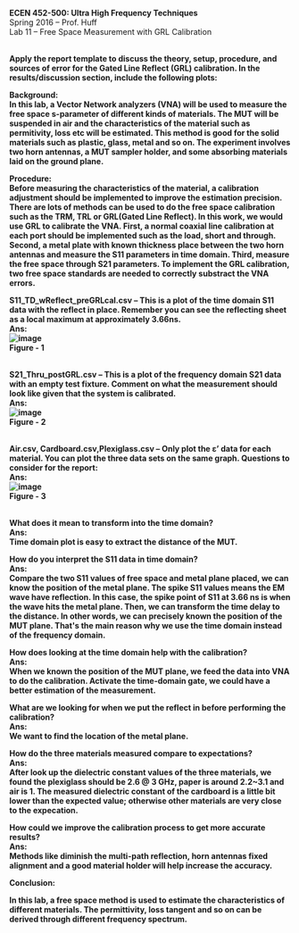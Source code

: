 <b>ECEN 452-500: Ultra High Frequency Techniques</b><br>
Spring 2016 – Prof. Huff<br>
Lab 11 – Free Space Measurement with GRL Calibration<br>

<b><br>Apply the report template to discuss the theory, setup, procedure, and sources of error for the Gated Line Reflect (GRL) calibration. In the results/discussion section, include the following plots:<br>


Background:<br>
In this lab, a Vector Network analyzers (VNA) will be used to measure the free space s-parameter of different kinds of materials. The MUT will be suspended in air and the characteristics of the material such as permitivity, loss etc will be estimated. This method is good for the solid materials such as plastic, glass, metal and so on. The experiment involves two horn antennas, a MUT sampler holder, and some absorbing materials laid on the ground plane.<br>


Procedure:<br>
Before measuring the characteristics of the material, a calibration adjustment should be implemented to improve the estimation precision. There are lots of methods can be used to do the free space calibration such as the TRM, TRL or GRL(Gated Line Reflect). In this work, we would use GRL to calibrate the VNA. First, a normal coaxial line calibration at each port should be implemented such as the load, short and through. Second, a metal plate with known thickness place between the two horn antennas and measure the S11 parameters in time domain. Third, measure the free space through S21 parameters. To implement the GRL calibration, two free space standards are needed to correctly substract the VNA errors.<br>



S11_TD_wReflect_preGRLcal.csv – This is a plot of the time domain S11 data with the reflect in place. Remember you can see the reflecting sheet as a local maximum at approximately 3.66ns.<br>
Ans:<br>
![image](https://github.com/CourseReps/ECEN452-Spring2016/blob/master/Students/StevenYeh/Lab11/free_space_s11.png)<br>
Figure - 1<br><br>


S21_Thru_postGRL.csv – This is a plot of the frequency domain S21 data with an empty test fixture. Comment on what the measurement should look like given that the system is calibrated.<br>
Ans:<br>
![image](https://github.com/CourseReps/ECEN452-Spring2016/blob/master/Students/StevenYeh/Lab11/free_space_through_s21.png) <br>
Figure - 2<br><br>

Air.csv, Cardboard.csv,Plexiglass.csv – Only plot the ε’ data for each material. You can plot the three data sets on the same graph.
Questions to consider for the report:<br>
Ans:<br>
![image](https://github.com/CourseReps/ECEN452-Spring2016/blob/master/Students/StevenYeh/Lab11/dielectric_constant_materials.png)<br>
Figure - 3<br><br>


What does it mean to transform into the time domain?<br>
Ans:<br>
Time domain plot is easy to extract the distance of the MUT.<br>



How do you interpret the S11 data in time domain?<br>
Ans:<br>
Compare the two S11 values of free space and metal plane placed, we can know the position of the metal plane. The spike S11 values means the EM wave have reflection. In this case, the spike point of S11 at 3.66 ns is when the wave hits the metal plane. Then, we can transform the time delay to the distance. In other words, we can precisely known the position of the MUT plane. That's the main reason why we use the time domain instead of the frequency domain.<br>




How does looking at the time domain help with the calibration?<br>
Ans:<br>
When we known the position of the MUT plane, we feed the data into VNA to do the calibration. Activate the time-domain gate, we could have a better estimation of the measurement.<br> 





What are we looking for when we put the reflect in before performing the calibration?<br>
Ans:<br>
We want to find the location of the metal plane.<br>





How do the three materials measured compare to expectations?<br>
Ans:<br>
After look up the dielectric constant values of the three materials, we found the plexiglass should be 2.6 @ 3 GHz, paper is around 2.2~3.1 and air is 1. The measured dielectric constant of the cardboard is a little bit lower than the expected value; otherwise other materials are very close to the expecation.<br>




How could we improve the calibration process to get more accurate results?<br>
Ans:<br>
Methods like diminish the multi-path reflection, horn antennas fixed alignment and a good material holder will help increase the accuracy.<br>










Conclusion:<br>

In this lab, a free space method is used to estimate the characteristics of different materials. The permittivity, loss tangent and so on can be derived through different frequency spectrum.<br>




</b>
